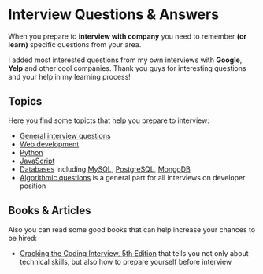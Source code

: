 Interview Questions & Answers
=========


When you prepare to **interview with company** you need to remember **(or learn)** specific questions from your area.

I added most interested questions from my own interviews with **Google**, **Yelp** and other cool companies. Thank you guys for interesting questions and your help in my learning process!

Topics
---------

Here you find some topicts that help you prepare to interview:
- [General interview questions](general_questions.md)
- [Web development](web_development.md)
- [Python](python.md)
- [JavaScript](javascript.md)
- [Databases](databases.md) including [MySQL](http://mysql.com), [PostgreSQL](http://postgresql.org), [MongoDB](http://mongodb.org)
- [Algorithmic questions](algorithms.md) is a general part for all interviews on developer position


Books & Articles
---------

Also you can read some good books that can help increase your chances to be hired:
- [Cracking the Coding Interview, 5th Edition](https://www.google.com.ua/search?q=Cracking+the+Coding+Interview,+5th+Edition) that tells you not only about technical skills, but also how to prepare yourself before interview

